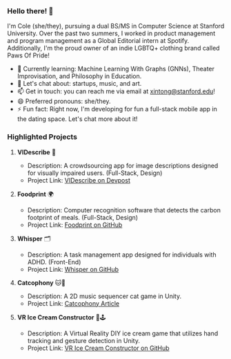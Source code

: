 ### Hello there! 👋

I'm Cole (she/they), pursuing a dual BS/MS in Computer Science at Stanford University. Over the past two summers, I worked in product management and program management as a Global Editorial intern at Spotify. Additionally, I'm the proud owner of an indie LGBTQ+ clothing brand called Paws Of Pride!

- 🌱 Currently learning: Machine Learning With Graphs (GNNs), Theater Improvisation, and Philosophy in Education.
- 💬 Let's chat about: startups, music, and art.
- 📫 Get in touch: you can reach me via email at xintong@stanford.edu!
- 😄 Preferred pronouns: she/they.
- ⚡ Fun fact: Right now, I'm developing for fun a full-stack mobile app in the dating space. Let's chat more about it!

### Highlighted Projects 

1. **VIDescribe** 📸
   - Description: A crowdsourcing app for image descriptions designed for visually impaired users. (Full-Stack, Design)
   - Project Link: [VIDescribe on Devpost](https://devpost.com/software/vi-describe)

2. **Foodprint** 🌍
   - Description: Computer recognition software that detects the carbon footprint of meals. (Full-Stack, Design)
   - Project Link: [Foodprint on GitHub](https://github.com/motino101/foodprint)

3. **Whisper** 🗂️
   - Description: A task management app designed for individuals with ADHD. (Front-End)
   - Project Link: [Whisper on GitHub](https://github.com/tinglinn/whisper)

4. **Catcophony** 🐱🎵
   - Description: A 2D music sequencer cat game in Unity.
   - Project Link: [Catcophony Article](https://medium.com/@catoverlord/catcophony-a-music-sequencer-5aa2aebd25c3)

5. **VR Ice Cream Constructor** 🍦🕹️
   - Description: A Virtual Reality DIY ice cream game that utilizes hand tracking and gesture detection in Unity.
   - Project Link: [VR Ice Cream Constructor on GitHub](https://github.com/motino101/VR-Ice-Cream-Maker)
